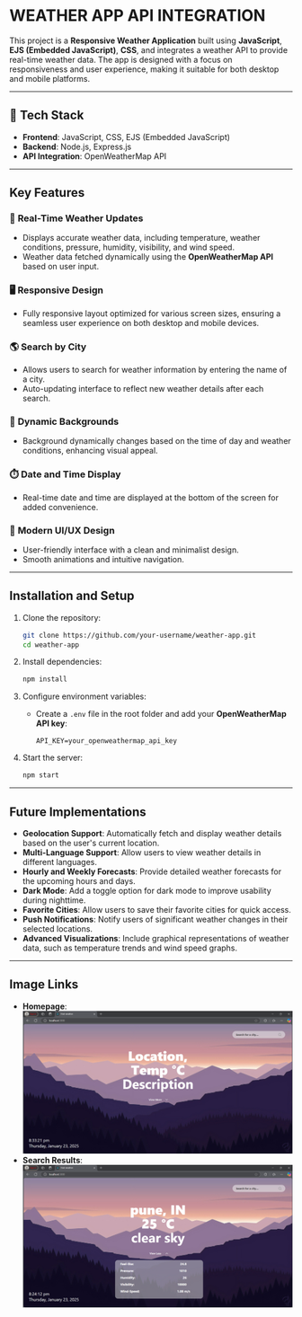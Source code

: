 # WEATHER APP API INTEGRATION

This project is a **Responsive Weather Application** built using **JavaScript**, **EJS (Embedded JavaScript)**, **CSS**, and integrates a weather API to provide real-time weather data. The app is designed with a focus on responsiveness and user experience, making it suitable for both desktop and mobile platforms.

---

## 🌟 **Tech Stack**

- **Frontend**: JavaScript, CSS, EJS (Embedded JavaScript)  
- **Backend**: Node.js, Express.js  
- **API Integration**: OpenWeatherMap API  

---

## **Key Features**

### 📍 **Real-Time Weather Updates**
- Displays accurate weather data, including temperature, weather conditions, pressure, humidity, visibility, and wind speed.
- Weather data fetched dynamically using the **OpenWeatherMap API** based on user input.

### 🖥️ **Responsive Design**
- Fully responsive layout optimized for various screen sizes, ensuring a seamless user experience on both desktop and mobile devices.

### 🌎 **Search by City**
- Allows users to search for weather information by entering the name of a city.
- Auto-updating interface to reflect new weather details after each search.

### 🌅 **Dynamic Backgrounds**
- Background dynamically changes based on the time of day and weather conditions, enhancing visual appeal.

### ⏱️ **Date and Time Display**
- Real-time date and time are displayed at the bottom of the screen for added convenience.

### 🎨 **Modern UI/UX Design**
- User-friendly interface with a clean and minimalist design.
- Smooth animations and intuitive navigation.

---

## **Installation and Setup**

1. Clone the repository:  
   ```bash
   git clone https://github.com/your-username/weather-app.git
   cd weather-app
   ```

2. Install dependencies:  
   ```bash
   npm install
   ```

3. Configure environment variables:  
   - Create a `.env` file in the root folder and add your **OpenWeatherMap API key**:
     ```env
     API_KEY=your_openweathermap_api_key
     ```

4. Start the server:  
   ```bash
   npm start
   ```
---

## **Future Implementations**

- **Geolocation Support**: Automatically fetch and display weather details based on the user's current location.
- **Multi-Language Support**: Allow users to view weather details in different languages.
- **Hourly and Weekly Forecasts**: Provide detailed weather forecasts for the upcoming hours and days.
- **Dark Mode**: Add a toggle option for dark mode to improve usability during nighttime.
- **Favorite Cities**: Allow users to save their favorite cities for quick access.
- **Push Notifications**: Notify users of significant weather changes in their selected locations.
- **Advanced Visualizations**: Include graphical representations of weather data, such as temperature trends and wind speed graphs.

---

## **Image Links**

- **Homepage**: ![Homepage Screenshot](https://github.com/yash-wavhal/weather-app/blob/master/public/images/Screenshot%202025-01-23%20203327.png)  
- **Search Results**: ![Search Results Screenshot](https://github.com/yash-wavhal/weather-app/blob/master/public/images/Screenshot%202025-01-23%20202420.png)
